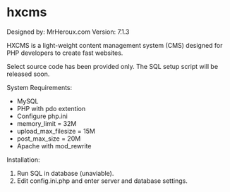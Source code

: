 # hxcms
Designed by: MrHeroux.com
Version: 7.1.3

HXCMS is a light-weight content management system (CMS) designed for PHP developers to create fast websites.

Select source code has been provided only. The SQL setup script will be released soon.

System Requirements:
* MySQL
* PHP with pdo extention
* Configure php.ini
 * memory_limit = 32M
 * upload_max_filesize = 15M
 * post_max_size = 20M
 * Apache with mod_rewrite

Installation:
 1. Run SQL in database (unaviable).
 2. Edit config.ini.php and enter server and database settings.